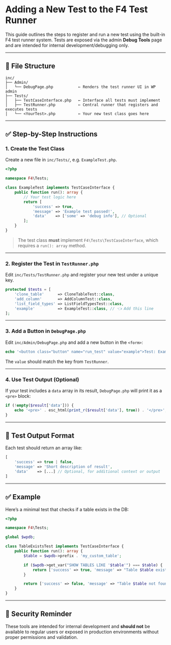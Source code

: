 
# Adding a New Test to the F4 Test Runner

This guide outlines the steps to register and run a new test using the built-in F4 test runner system. Tests are exposed via the admin **Debug Tools** page and are intended for internal development/debugging only.

---

## 📁 File Structure

```
inc/
├── Admin/
│   └── DebugPage.php           ← Renders the test runner UI in WP admin
├── Tests/
│   ├── TestCaseInterface.php   ← Interface all tests must implement
│   ├── TestRunner.php          ← Central runner that registers and executes tests
│   └── <YourTest>.php          ← Your new test class goes here
```

---

## ✅ Step-by-Step Instructions

### 1. Create the Test Class

Create a new file in `inc/Tests/`, e.g. `ExampleTest.php`.

```php
<?php

namespace F4\Tests;

class ExampleTest implements TestCaseInterface {
    public function run(): array {
        // Your test logic here
        return [
            'success' => true,
            'message' => 'Example test passed!',
            'data'    => ['some' => 'debug info'], // Optional
        ];
    }
}
```

> The test class **must** implement `F4\Tests\TestCaseInterface`, which requires a `run(): array` method.

---

### 2. Register the Test in `TestRunner.php`

Edit `inc/Tests/TestRunner.php` and register your new test under a unique key.

```php
protected $tests = [
    'clone_table'      => CloneTableTest::class,
    'add_column'       => AddColumnTest::class,
    'list_field_types' => ListFieldTypesTest::class,
    'example'          => ExampleTest::class, // 👈 Add this line
];
```

---

### 3. Add a Button in `DebugPage.php`

Edit `inc/Admin/DebugPage.php` and add a new button in the `<form>`:

```php
echo '<button class="button" name="run_test" value="example">Test: Example</button>';
```

The `value` should match the key from `TestRunner`.

---

### 4. Use Test Output (Optional)

If your test includes a `data` array in its result, `DebugPage.php` will print it as a `<pre>` block:

```php
if (!empty($result['data'])) {
    echo '<pre>' . esc_html(print_r($result['data'], true)) . '</pre>';
}
```

---

## 🧪 Test Output Format

Each test should return an array like:

```php
[
    'success' => true | false,
    'message' => 'Short description of result',
    'data'    => [...] // Optional, for additional context or output
]
```

---

## ✅ Example

Here’s a minimal test that checks if a table exists in the DB:

```php
<?php

namespace F4\Tests;

global $wpdb;

class TableExistsTest implements TestCaseInterface {
    public function run(): array {
        $table = $wpdb->prefix . 'my_custom_table';

        if ($wpdb->get_var("SHOW TABLES LIKE '$table'") === $table) {
            return ['success' => true, 'message' => "Table $table exists"];
        }

        return ['success' => false, 'message' => "Table $table not found"];
    }
}
```

---

## 🔐 Security Reminder

These tools are intended for internal development and **should not** be available to regular users or exposed in production environments without proper permissions and validation.
